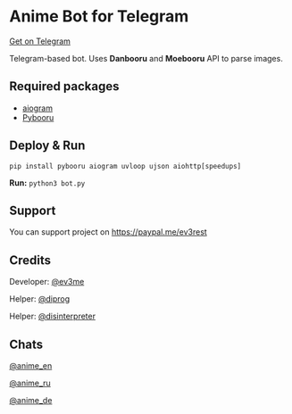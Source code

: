 # Anime Bot for Telegram
[Get on Telegram](https://t.me/anime_bot)

Telegram-based bot. Uses **Danbooru** and **Moebooru** API to parse images.
## Required packages
- [aiogram](https://github.com/aiogram/aiogram)
- [Pybooru](https://github.com/LuqueDaniel/pybooru)

## Deploy & Run
`pip install pybooru aiogram uvloop ujson aiohttp[speedups]`

**Run:**
`python3 bot.py`

## Support
You can support project on https://paypal.me/ev3rest
## Credits
Developer: [@ev3me](https://t.me/ev3me)

Helper: [@diprog](https://github.com/diprog)

Helper: [@disinterpreter](https://github.com/disinterpreter)

## Chats

  [@anime_en](https://t.me/anime_en)

  [@anime_ru](https://t.me/anime_ru)

  [@anime_de](https://t.me/anime_de)

